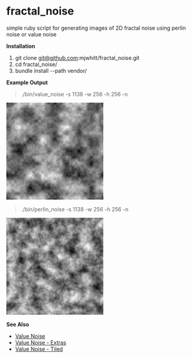 # fractal_noise

simple ruby script for generating images of 2D fractal noise using perlin noise or value noise

**Installation**

1. git clone git@github.com:mjwhitt/fractal_noise.git
2. cd fractal_noise/
3. bundle install --path vendor/

**Example Output**

> ./bin/value_noise -s 1138 -w 256 -h 256 -n

![value_noise-1138.png](value_noise-1138.png)

> ./bin/perlin_noise -s 1138 -w 256 -h 256 -n

![perlin_noise-1138.png](perlin_noise-1138.png)

**See Also**

* [Value Noise](http://www.spacedust.info/2014/06/value-noise/)
* [Value Noise - Extras](http://www.spacedust.info/2014/07/value-noise-extras/)
* [Value Noise - Tiled](http://www.spacedust.info/2014/08/value-noise-tiled/)
